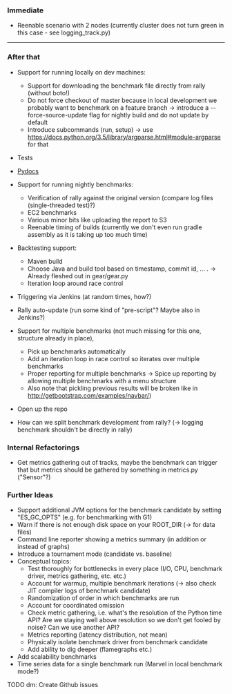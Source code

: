 ### Immediate

* Reenable scenario with 2 nodes (currently cluster does not turn green in this case - see logging_track.py)

---

### After that

* Support for running locally on dev machines:
    * Support for downloading the benchmark file directly from rally (without boto!)
    * Do not force checkout of master because in local development we probably want to benchmark on a feature branch
      -> introduce a --force-source-update flag for nightly build and do not update by default 
    * Introduce subcommands (run, setup) -> use https://docs.python.org/3.5/library/argparse.html#module-argparse for that

* Tests
* [Pydocs](http://sphinxcontrib-napoleon.readthedocs.org/en/latest/example_google.html)

* Support for running nightly benchmarks:
    * Verification of rally against the original version (compare log files (single-threaded test)?)
    * EC2 benchmarks
    * Various minor bits like uploading the report to S3
    * Reenable timing of builds (currently we don't even run gradle assembly as it is taking up too much time)
    
* Backtesting support:
    * Maven build
    * Choose Java and build tool based on timestamp, commit id, ... . -> Already fleshed out in gear/gear.py
    * Iteration loop around race control

* Triggering via Jenkins (at random times, how?)

* Rally auto-update (run some kind of "pre-script"? Maybe also in Jenkins?)

* Support for multiple benchmarks (not much missing for this one, structure already in place),
    * Pick up benchmarks automatically
    * Add an iteration loop in race control so iterates over multiple benchmarks
    * Proper reporting for multiple benchmarks -> Spice up reporting by allowing multiple benchmarks with a menu structure
    * Also note that pickling previous results will be broken
  like in http://getbootstrap.com/examples/navbar/)
  
* Open up the repo
* How can we split benchmark development from rally? (-> logging benchmark shouldn't be directly in rally)

### Internal Refactorings

* Get metrics gathering out of tracks, maybe the benchmark can trigger that but metrics should be gathered by something in metrics.py ("Sensor"?)

 
### Further Ideas

* Support additional JVM options for the benchmark candidate by setting "ES_GC_OPTS" (e.g. for benchmarking with G1)  
* Warn if there is not enough disk space on your ROOT_DIR (-> for data files)
* Command line reporter showing a metrics summary (in addition or instead of graphs)
* Introduce a tournament mode (candidate vs. baseline)
* Conceptual topics:
    * Test thoroughly for bottlenecks in every place (I/O, CPU, benchmark driver, metrics gathering, etc. etc.)
    * Account for warmup, multiple benchmark iterations (-> also check JIT compiler logs of benchmark candidate)
    * Randomization of order in which benchmarks are run
    * Account for coordinated omission
    * Check metric gathering, i.e. what's the resolution of the Python time API? Are we staying well above resolution so we don't get fooled by noise? Can we use another API?
    * Metrics reporting (latency distribution, not mean)
    * Physically isolate benchmark driver from benchmark candidate
    * Add ability to dig deeper (flamegraphs etc.)
* Add scalability benchmarks
* Time series data for a single benchmark run (Marvel in local benchmark mode?)

TODO dm: Create Github issues
